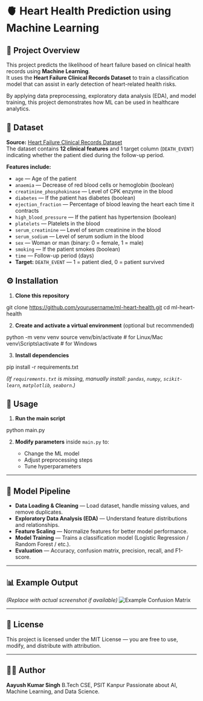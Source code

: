 # 🫀 Heart Health Prediction using Machine Learning

## 📌 Project Overview
This project predicts the likelihood of heart failure based on clinical health records using **Machine Learning**.  
It uses the **Heart Failure Clinical Records Dataset** to train a classification model that can assist in early detection of heart-related health risks.

By applying data preprocessing, exploratory data analysis (EDA), and model training, this project demonstrates how ML can be used in healthcare analytics.


## 📂 Dataset
**Source:** [Heart Failure Clinical Records Dataset](https://www.kaggle.com/datasets/andrewmvd/heart-failure-clinical-data)  
The dataset contains **12 clinical features** and 1 target column (`DEATH_EVENT`) indicating whether the patient died during the follow-up period.

**Features include:**
- `age` — Age of the patient
- `anaemia` — Decrease of red blood cells or hemoglobin (boolean)
- `creatinine_phosphokinase` — Level of CPK enzyme in the blood
- `diabetes` — If the patient has diabetes (boolean)
- `ejection_fraction` — Percentage of blood leaving the heart each time it contracts
- `high_blood_pressure` — If the patient has hypertension (boolean)
- `platelets` — Platelets in the blood
- `serum_creatinine` — Level of serum creatinine in the blood
- `serum_sodium` — Level of serum sodium in the blood
- `sex` — Woman or man (binary: 0 = female, 1 = male)
- `smoking` — If the patient smokes (boolean)
- `time` — Follow-up period (days)
- **Target:** `DEATH_EVENT` — 1 = patient died, 0 = patient survived


## ⚙️ Installation

1. **Clone this repository**

git clone https://github.com/yourusername/ml-heart-health.git
cd ml-heart-health


2. **Create and activate a virtual environment** (optional but recommended)


python -m venv venv
source venv/bin/activate  # for Linux/Mac
venv\Scripts\activate     # for Windows


3. **Install dependencies**


pip install -r requirements.txt


*(If `requirements.txt` is missing, manually install: `pandas`, `numpy`, `scikit-learn`, `matplotlib`, `seaborn`.)*


## 🚀 Usage

1. **Run the main script**

python main.py


2. **Modify parameters** inside `main.py` to:

   * Change the ML model
   * Adjust preprocessing steps
   * Tune hyperparameters

---

## 🧠 Model Pipeline

* **Data Loading & Cleaning** — Load dataset, handle missing values, and remove duplicates.
* **Exploratory Data Analysis (EDA)** — Understand feature distributions and relationships.
* **Feature Scaling** — Normalize features for better model performance.
* **Model Training** — Trains a classification model (Logistic Regression / Random Forest / etc.).
* **Evaluation** — Accuracy, confusion matrix, precision, recall, and F1-score.

---

## 📊 Example Output

*(Replace with actual screenshot if available)*
![Example Confusion Matrix](docs/confusion_matrix.png)

---

## 📜 License

This project is licensed under the MIT License — you are free to use, modify, and distribute with attribution.

---

## 👨‍💻 Author

**Aayush Kumar Singh**
B.Tech CSE, PSIT Kanpur
Passionate about AI, Machine Learning, and Data Science.

